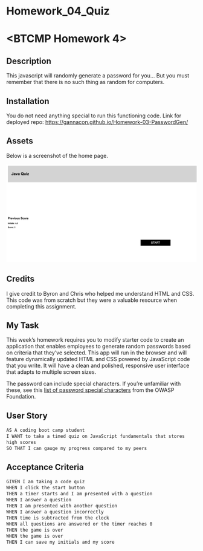 # Homework_04_Quiz


# <BTCMP Homework 4>

## Description
This javascript will randomly generate a password for you... But you must remember that there is no such thing as random for computers.
## Installation
You do not need anything special to run this functioning code. 
Link for deployed repo: https://gannacon.github.io/Homework-03-PasswordGen/
## Assets
Below is a screenshot of the home page.

 ![screenshot of my work](./images/screenshot.png)

## Credits
I give credit to Byron and Chris who helped me understand HTML and CSS. This code was from scratch but they were a valuable resource when completing this assignment.

## My Task

This week’s homework requires you to modify starter code to create an application that enables employees to generate random passwords based on criteria that they’ve selected. This app will run in the browser and will feature dynamically updated HTML and CSS powered by JavaScript code that you write. It will have a clean and polished, responsive user interface that adapts to multiple screen sizes.

The password can include special characters. If you’re unfamiliar with these, see this [list of password special characters](https://www.owasp.org/index.php/Password_special_characters) from the OWASP Foundation.


## User Story

```
AS A coding boot camp student
I WANT to take a timed quiz on JavaScript fundamentals that stores high scores
SO THAT I can gauge my progress compared to my peers
```

## Acceptance Criteria

```
GIVEN I am taking a code quiz
WHEN I click the start button
THEN a timer starts and I am presented with a question
WHEN I answer a question
THEN I am presented with another question
WHEN I answer a question incorrectly
THEN time is subtracted from the clock
WHEN all questions are answered or the timer reaches 0
THEN the game is over
WHEN the game is over
THEN I can save my initials and my score